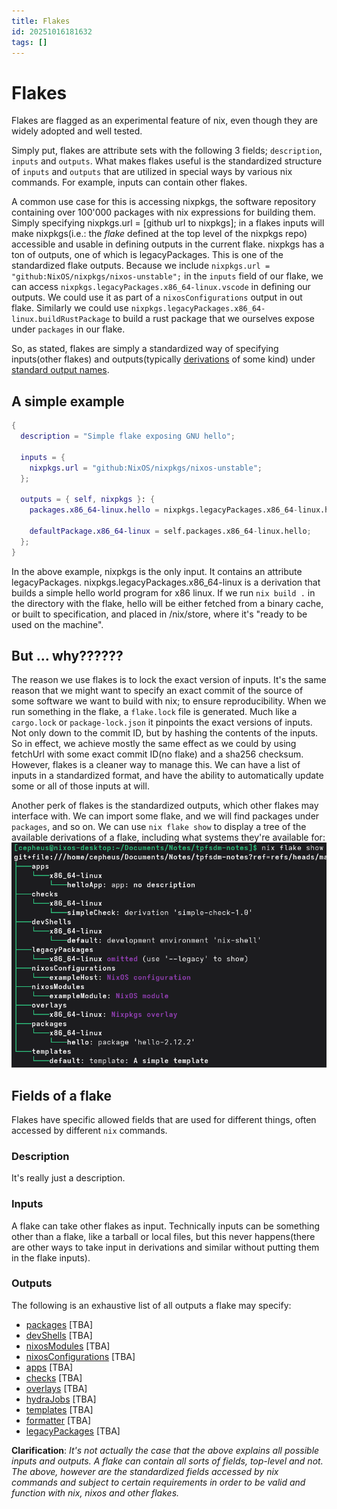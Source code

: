 ```yaml
---
title: Flakes
id: 20251016181632
tags: []
---
```

# Flakes
Flakes are flagged as an experimental feature of nix, even though they are widely adopted and well tested.

Simply put, flakes are attribute sets with the following 3 fields; `description`, `inputs` and `outputs`. What makes flakes useful is the standardized structure of `inputs` and `outputs` that are utilized in special ways by various nix commands. For example, inputs can contain other flakes.

A common use case for this is accessing nixpkgs, the software repository containing over 100'000 packages with nix expressions for building them. Simply specifying nixpkgs.url = \[github url to nixpkgs\]; in a flakes inputs will make nixpkgs(i.e.: the _flake_ defined at the top level of the nixpkgs repo) accessible and usable in defining outputs in the current flake. nixpkgs has a ton of outputs, one of which is legacyPackages. This is one of the standardized flake outputs. Because we include `nixpkgs.url = "github:NixOS/nixpkgs/nixos-unstable";` in the `inputs` field of our flake, we can access `nixpkgs.legacyPackages.x86_64-linux.vscode` in defining our outputs. We could use it as part of a `nixosConfigurations` output in out flake. Similarly we could use `nixpkgs.legacyPackages.x86_64-linux.buildRustPackage` to build a rust package that we ourselves expose under `packages` in our flake.

So, as stated, flakes are simply a standardized way of specifying inputs(other flakes) and outputs(typically [derivations]([[20251016165533]]) of some kind) under [standard output names](https://nixos-and-flakes.thiscute.world/other-usage-of-flakes/outputs).

## A simple example
```nix
{
  description = "Simple flake exposing GNU hello";

  inputs = {
    nixpkgs.url = "github:NixOS/nixpkgs/nixos-unstable";
  };

  outputs = { self, nixpkgs }: {
    packages.x86_64-linux.hello = nixpkgs.legacyPackages.x86_64-linux.hello;

    defaultPackage.x86_64-linux = self.packages.x86_64-linux.hello;
  };
}
```
In the above example, nixpkgs is the only input. It contains an attribute legacyPackages. nixpkgs.legacyPackages.x86_64-linux is a derivation that builds a simple hello world program for x86 linux. If we run `nix build .` in the directory with the flake, hello will be either fetched from a binary cache, or built to specification, and placed in /nix/store, where it's "ready to be used on the machine".

## But ... why??????
The reason we use flakes is to lock the exact version of inputs. It's the same reason that we might want to specify an exact commit of the source of some software we want to build with nix; to ensure reproducibility. When we run something in the flake, a `flake.lock` file is generated. Much like a `cargo.lock` or `package-lock.json` it pinpoints the exact versions of inputs. Not only down to the commit ID, but by hashing the contents of the inputs. So in effect, we achieve mostly the same effect as we could by using fetchUrl with some exact commit ID(no flake) and a sha256 checksum. However, flakes is a cleaner way to manage this. We can have a list of inputs in a standardized format, and have the ability to automatically update some or all of those inputs at will.

Another perk of flakes is the standardized outputs, which other flakes may interface with. We can import some flake, and we will find packages under `packages`, and so on. We can use `nix flake show` to display a tree of the available derivations of a flake, including what systems they're available for:
![nix-flake-show-output](../00-resources/nix-flake-show-output.png)

## Fields of a flake
Flakes have specific allowed fields that are used for different things, often accessed by different `nix` commands.

### Description
It's really just a description.

### Inputs
A flake can take other flakes as input. Technically inputs can be something other than a flake, like a tarball or local files, but this never happens(there are other ways to take input in derivations and similar without putting them in the flake inputs).

### Outputs
The following is an exhaustive list of all outputs a flake may specify:
- [packages]([[]]) \[TBA\]
- [devShells]([[]]) \[TBA\]
- [nixosModules]([[]]) \[TBA\]
- [nixosConfigurations]([[]]) \[TBA\]
- [apps]([[]]) \[TBA\]
- [checks]([[]]) \[TBA\]
- [overlays]([[]]) \[TBA\]
- [hydraJobs]([[]]) \[TBA\]
- [templates]([[]]) \[TBA\]
- [formatter]([[]]) \[TBA\]
- [legacyPackages]([[]]) \[TBA\]

**Clarification**: _It's not actually the case that the above explains all possible inputs and outputs. A flake can contain all sorts of fields, top-level and not. The above, however are the standardized fields accessed by nix commands and subject to certain requirements in order to be valid and function with nix, nixos and other flakes._